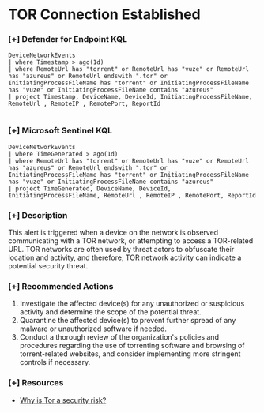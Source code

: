 # TOR Connection Established

### [+] Defender for Endpoint KQL
```
DeviceNetworkEvents 
| where Timestamp > ago(1d)
| where RemoteUrl has "torrent" or RemoteUrl has "vuze" or RemoteUrl has "azureus" or RemoteUrl endswith ".tor" or InitiatingProcessFileName has "torrent" or InitiatingProcessFileName has "vuze" or InitiatingProcessFileName contains "azureus" 
| project Timestamp, DeviceName, DeviceId, InitiatingProcessFileName, RemoteUrl , RemoteIP , RemotePort, ReportId


```

### [+] Microsoft Sentinel KQL
```
DeviceNetworkEvents 
| where TimeGenerated > ago(1d)
| where RemoteUrl has "torrent" or RemoteUrl has "vuze" or RemoteUrl has "azureus" or RemoteUrl endswith ".tor" or InitiatingProcessFileName has "torrent" or InitiatingProcessFileName has "vuze" or InitiatingProcessFileName contains "azureus" 
| project TimeGenerated, DeviceName, DeviceId, InitiatingProcessFileName, RemoteUrl , RemoteIP , RemotePort, ReportId
```

### [+] Description 
This alert is triggered when a device on the network is observed communicating with a TOR network, or attempting to access a TOR-related URL. TOR networks are often used by threat actors to obfuscate their location and activity, and therefore, TOR network activity can indicate a potential security threat.

### [+] Recommended Actions

1. Investigate the affected device(s) for any unauthorized or suspicious activity and determine the scope of the potential threat.
2. Quarantine the affected device(s) to prevent further spread of any malware or unauthorized software if needed.
3. Conduct a thorough review of the organization's policies and procedures regarding the use of torrenting software and browsing of torrent-related websites, and consider implementing more stringent controls if necessary.

### [+] Resources 
- [Why is Tor a security risk?](https://hackcur.io/onion-and-on-and-on-hacking-the-internet-with-tor/#:~:text=This%20grants%20Tor%20users%20extremely,content%20restrictions%20and%20state%20censorship.)
